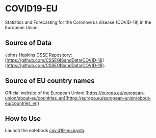 # COVID19-EU
Statistics and Forecasting for the Coronavirus disease (COVID-19) in the European Union.

## Source of Data
 Johns Hopkins CSSE Repository: [https://github.com/CSSEGISandData/COVID-19](https://github.com/CSSEGISandData/COVID-19).

## Source of EU country names
Official website of the European Union: [https://europa.eu/european-union/about-eu/countries_en](https://europa.eu/european-union/about-eu/countries_en)

## How to Use
Launch the notebook [covid19-eu.ipynb](https://github.com/bazilas/COVID19-EU/blob/master/covid19-eu.ipynb).
